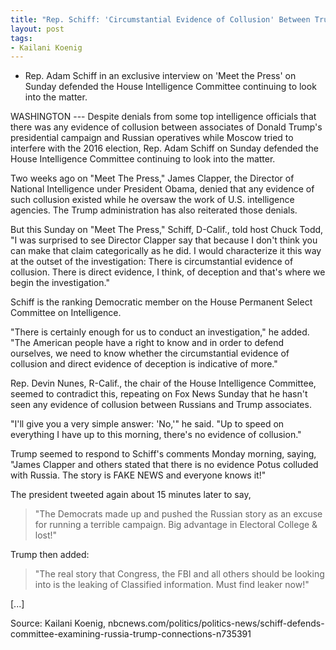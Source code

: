 ```yaml
---
title: "Rep. Schiff: 'Circumstantial Evidence of Collusion' Between Trump Campaign, Russia"
layout: post
tags:
- Kailani Koenig
---
```


- Rep. Adam Schiff in an exclusive interview on 'Meet the Press' on Sunday defended the House Intelligence Committee continuing to look into the matter.

WASHINGTON --- Despite denials from some top intelligence officials that there was any evidence of collusion between associates of Donald Trump's presidential campaign and Russian operatives while Moscow tried to interfere with the 2016 election, Rep. Adam Schiff on Sunday defended the House Intelligence Committee continuing to look into the matter.

Two weeks ago on "Meet The Press," James Clapper, the Director of National Intelligence under President Obama, denied that any evidence of such collusion existed while he oversaw the work of U.S. intelligence agencies. The Trump administration has also reiterated those denials.

But this Sunday on "Meet The Press," Schiff, D-Calif., told host Chuck Todd, "I was surprised to see Director Clapper say that because I don't think you can make that claim categorically as he did. I would characterize it this way at the outset of the investigation: There is circumstantial evidence of collusion. There is direct evidence, I think, of deception and that's where we begin the investigation."

Schiff is the ranking Democratic member on the House Permanent Select Committee on Intelligence.

"There is certainly enough for us to conduct an investigation," he added. "The American people have a right to know and in order to defend ourselves, we need to know whether the circumstantial evidence of collusion and direct evidence of deception is indicative of more."

Rep. Devin Nunes, R-Calif., the chair of the House Intelligence Committee, seemed to contradict this, repeating on Fox News Sunday that he hasn't seen any evidence of collusion between Russians and Trump associates.

"I'll give you a very simple answer: 'No,'" he said. "Up to speed on everything I have up to this morning, there's no evidence of collusion."

Trump seemed to respond to Schiff's comments Monday morning, saying, "James Clapper and others stated that there is no evidence Potus colluded with Russia. The story is FAKE NEWS and everyone knows it!"

The president tweeted again about 15 minutes later to say,

> "The Democrats made up and pushed the Russian story as an excuse for running a terrible campaign. Big advantage in Electoral College & lost!"

Trump then added:

> "The real story that Congress, the FBI and all others should be looking into is the leaking of Classified information. Must find leaker now!"

[...]

Source: Kailani Koenig, nbcnews.com/politics/politics-news/schiff-defends-committee-examining-russia-trump-connections-n735391
